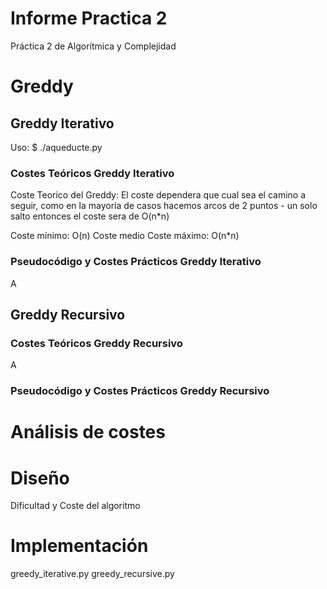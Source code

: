 # Informe Practica 2

Práctica 2 de Algorítmica y Complejidad

# Greddy
## Greddy Iterativo
Uso:
    $ ./aqueducte.py <fitxer entrada>
### Costes Teóricos Greddy Iterativo
Coste Teorico del Greddy: El coste dependera que cual sea el camino a seguir, como en la mayoria de casos hacemos arcos de 2 puntos - un solo salto entonces el coste sera de O(n*n)

Coste mínimo: O(n)
Coste medio
Coste máximo: O(n*n)

### Pseudocódigo y Costes Prácticos Greddy Iterativo
A


## Greddy Recursivo
### Costes Teóricos Greddy Recursivo
A
### Pseudocódigo y Costes Prácticos Greddy Recursivo


# Análisis de costes

# Diseño
Dificultad y Coste del algoritmo
# Implementación

greedy_iterative.py
greedy_recursive.py

